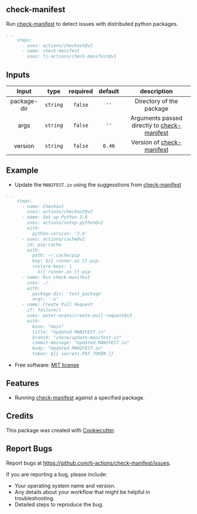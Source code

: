 check-manifest
--------------

Run [check-manifest](https://github.com/mgedmin/check-manifest) to detect issues with distributed python packages.

```yaml
...
    steps:
      - uses: actions/checkout@v2
      - name: check-manifest
        uses: tj-actions/check-manifest@v1
```


## Inputs

|   Input       |    type    |  required     |  default                      |  description  |
|:-------------:|:-----------:|:-------------:|:----------------------------:|:-------------:|
| package-dir         |  `string`   |    `false`    |  `''` | Directory of the package             |
| args                |  `string`   |    `false`    |  `''` | Arguments passed directly to [check-manifest](https://github.com/mgedmin/check-manifest#command-line-reference)            |
| version         |  `string`   |    `false`    | `0.46` | Version of  [check-manifest](https://github.com/mgedmin/check-manifest/tags)  |



## Example

- Update the `MANIFEST.in` using the suggesstions from [check-manifest](https://github.com/mgedmin/check-manifest)

```yaml
...
    steps:
      - name: Checkout
        uses: actions/checkout@v2
      - name: Set up Python 3.6
        uses: actions/setup-python@v2
        with:
          python-version: '3.6'
      - uses: actions/cache@v2
        id: pip-cache
        with:
          path: ~/.cache/pip
          key: ${{ runner.os }}-pip-
          restore-keys: |
            ${{ runner.os }}-pip-
      - name: Run check-manifest
        uses: ./
        with:
          package-dir: 'test_package'
          args: '-u'
      - name: Create Pull Request
        if: failure()
        uses: peter-evans/create-pull-request@v3
        with:
          base: "main"
          title: "Updated MANIFEST.in"
          branch: "chore/update-manifest-in"
          commit-message: "Updated MANIFEST.in"
          body: "Updated MANIFEST.in"
          token: ${{ secrets.PAT_TOKEN }}

```


* Free software: [MIT license](LICENSE)

Features
--------

* Running [check-manifest](https://github.com/mgedmin/check-manifest) against a specified package.


Credits
-------

This package was created with [Cookiecutter](https://github.com/cookiecutter/cookiecutter).



Report Bugs
-----------

Report bugs at https://github.com/tj-actions/check-manifest/issues.

If you are reporting a bug, please include:

* Your operating system name and version.
* Any details about your workflow that might be helpful in troubleshooting.
* Detailed steps to reproduce the bug.
